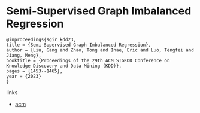 # Semi-Supervised Graph Imbalanced Regression

```
@inproceedings{sgir_kdd23,
title = {Semi-Supervised Graph Imbalanced Regression},
author = {Liu, Gang and Zhao, Tong and Inae, Eric and Luo, Tengfei and Jiang, Meng},
booktitle = {Proceedings of the 29th ACM SIGKDD Conference on Knowledge Discovery and Data Mining (KDD)},
pages = {1453--1465},
year = {2023}
}
```

links
- [acm](https://dl.acm.org/doi/10.1145/3580305.3599497)
